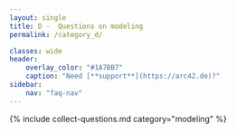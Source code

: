 ```yaml
---
layout: single
title: D -  Questions on modeling
permalink: /category_d/

classes: wide
header:
    overlay_color: "#1A7BB7"
    caption: "Need [**support**](https://arc42.de)?"
sidebar:
    nav: "faq-nav"
---
```


{% include collect-questions.md
  category="modeling" %}

